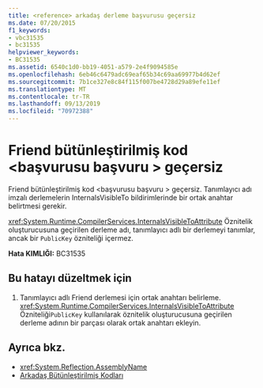 ```yaml
---
title: <reference> arkadaş derleme başvurusu geçersiz
ms.date: 07/20/2015
f1_keywords:
- vbc31535
- bc31535
helpviewer_keywords:
- BC31535
ms.assetid: 6540c1d0-bb19-4051-a579-2e4f9094585e
ms.openlocfilehash: 6eb46c6479adc69eaf65b34c69aa69977b4d62ef
ms.sourcegitcommit: 7b1ce327e8c84f115f007be4728d29a89efe11ef
ms.translationtype: MT
ms.contentlocale: tr-TR
ms.lasthandoff: 09/13/2019
ms.locfileid: "70972388"
---
```

# <a name="friend-assembly-reference-reference-is-invalid"></a>Friend bütünleştirilmiş kod \<başvurusu başvuru > geçersiz
Friend bütünleştirilmiş kod \<başvurusu başvuru > geçersiz. Tanımlayıcı adı imzalı derlemelerin InternalsVisibleTo bildirimlerinde bir ortak anahtar belirtmesi gerekir.  
  
 <xref:System.Runtime.CompilerServices.InternalsVisibleToAttribute> Öznitelik oluşturucusuna geçirilen derleme adı, tanımlayıcı adlı bir derlemeyi tanımlar, ancak bir `PublicKey` özniteliği içermez.  
  
 **Hata KIMLIĞI:** BC31535  
  
## <a name="to-correct-this-error"></a>Bu hatayı düzeltmek için  
  
1. Tanımlayıcı adlı Friend derlemesi için ortak anahtarı belirleme. <xref:System.Runtime.CompilerServices.InternalsVisibleToAttribute> Özniteliği`PublicKey` kullanılarak öznitelik oluşturucusuna geçirilen derleme adının bir parçası olarak ortak anahtarı ekleyin.  
  
## <a name="see-also"></a>Ayrıca bkz.

- <xref:System.Reflection.AssemblyName>
- [Arkadaş Bütünleştirilmiş Kodları](../../../standard/assembly/friend.md)

